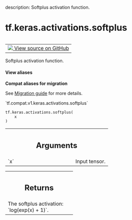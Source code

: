 description: Softplus activation function.

<div itemscope itemtype="http://developers.google.com/ReferenceObject">
<meta itemprop="name" content="tf.keras.activations.softplus" />
<meta itemprop="path" content="Stable" />
</div>

# tf.keras.activations.softplus

<!-- Insert buttons and diff -->

<table class="tfo-notebook-buttons tfo-api nocontent" align="left">
<td>
  <a target="_blank" href="https://github.com/tensorflow/tensorflow/blob/r2.2/tensorflow/python/keras/activations.py#L159-L169">
    <img src="https://www.tensorflow.org/images/GitHub-Mark-32px.png" />
    View source on GitHub
  </a>
</td>
</table>



Softplus activation function.

<section class="expandable">
  <h4 class="showalways">View aliases</h4>
  <p>
<b>Compat aliases for migration</b>
<p>See
<a href="https://www.tensorflow.org/guide/migrate">Migration guide</a> for
more details.</p>
<p>`tf.compat.v1.keras.activations.softplus`</p>
</p>
</section>

<pre class="devsite-click-to-copy prettyprint lang-py tfo-signature-link">
<code>tf.keras.activations.softplus(
    x
)
</code></pre>



<!-- Placeholder for "Used in" -->


<!-- Tabular view -->
 <table class="responsive fixed orange">
<colgroup><col width="214px"><col></colgroup>
<tr><th colspan="2"><h2 class="add-link">Arguments</h2></th></tr>

<tr>
<td>
`x`
</td>
<td>
Input tensor.
</td>
</tr>
</table>



<!-- Tabular view -->
 <table class="responsive fixed orange">
<colgroup><col width="214px"><col></colgroup>
<tr><th colspan="2"><h2 class="add-link">Returns</h2></th></tr>
<tr class="alt">
<td colspan="2">
The softplus activation: `log(exp(x) + 1)`.
</td>
</tr>

</table>

